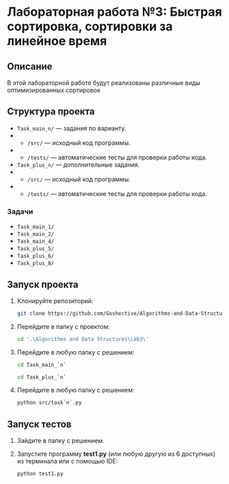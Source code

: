 # Лабораторная работа №3: Быстрая сортировка, сортировки за линейное время

## Описание
В этой лабораторной работе будут реализованы различные виды оптимизированных сортировок

## Структура проекта
- `Task_main_n/` — задания по варианту.
- - `/src/` — исходный код программы.
- - `/tests/` — автоматические тесты для проверки работы кода.
- `Task_plus_n/` — дополнительные задания.
- - `/src/` — исходный код программы.
- - `/tests/` — автоматические тесты для проверки работы кода.

### Задачи
- `Task_main_1/`
- `Task_main_2/`
- `Task_main_4/`
- `Task_plus_5/`
- `Task_plus_6/`
- `Task_plus_8/`

## Запуск проекта
1. Клонируйте репозиторий:
   ```bash
   git clone https://github.com/Goshective/Algorithms-and-Data-Structures
   ```
2. Перейдите в папку с проектом:
   ```bash
   cd '.\Algorithms and Data Structures\Lab3\'
   ```
3. Перейдите в любую папку с решением:
   ```bash
   cd Task_main_`n`
   ```
   ```bash
   cd Task_plus_`n`
   ```
4. Перейдите в любую папку с решением:
   ```bash
   python src/task`n`.py
   ```

## Запуск тестов
1. Зайдите в папку с решением.

2. Запустите программу **test1.py** (или любую другую из 6 доступных) из терминала или с помощью IDE:
   ```bash
   python test1.py
   ```